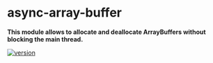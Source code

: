 # async-array-buffer

**This module allows to allocate and deallocate ArrayBuffers without blocking the main thread.**

[![version](https://img.shields.io/npm/v/async-array-buffer.svg?style=flat-square)](https://www.npmjs.com/package/async-array-buffer)
